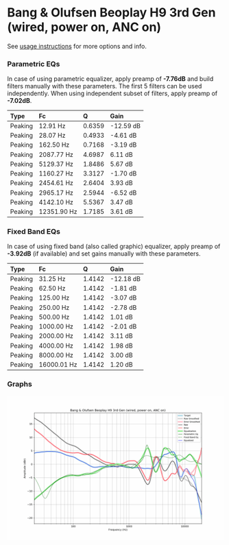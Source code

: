 # Bang & Olufsen Beoplay H9 3rd Gen (wired, power on, ANC on)
See [usage instructions](https://github.com/jaakkopasanen/AutoEq#usage) for more options and info.

### Parametric EQs
In case of using parametric equalizer, apply preamp of **-7.76dB** and build filters manually
with these parameters. The first 5 filters can be used independently.
When using independent subset of filters, apply preamp of **-7.02dB**.

| Type    | Fc          |      Q | Gain      |
|:--------|:------------|:-------|:----------|
| Peaking | 12.91 Hz    | 0.6359 | -12.59 dB |
| Peaking | 28.07 Hz    | 0.4933 | -4.61 dB  |
| Peaking | 162.50 Hz   | 0.7168 | -3.19 dB  |
| Peaking | 2087.77 Hz  | 4.6987 | 6.11 dB   |
| Peaking | 5129.37 Hz  | 1.8486 | 5.67 dB   |
| Peaking | 1160.27 Hz  | 3.3127 | -1.70 dB  |
| Peaking | 2454.61 Hz  | 2.6404 | 3.93 dB   |
| Peaking | 2965.17 Hz  | 2.5944 | -6.52 dB  |
| Peaking | 4142.10 Hz  | 5.5367 | 3.47 dB   |
| Peaking | 12351.90 Hz | 1.7185 | 3.61 dB   |

### Fixed Band EQs
In case of using fixed band (also called graphic) equalizer, apply preamp of **-3.92dB**
(if available) and set gains manually with these parameters.

| Type    | Fc          |      Q | Gain      |
|:--------|:------------|:-------|:----------|
| Peaking | 31.25 Hz    | 1.4142 | -12.18 dB |
| Peaking | 62.50 Hz    | 1.4142 | -1.81 dB  |
| Peaking | 125.00 Hz   | 1.4142 | -3.07 dB  |
| Peaking | 250.00 Hz   | 1.4142 | -2.78 dB  |
| Peaking | 500.00 Hz   | 1.4142 | 1.01 dB   |
| Peaking | 1000.00 Hz  | 1.4142 | -2.01 dB  |
| Peaking | 2000.00 Hz  | 1.4142 | 3.11 dB   |
| Peaking | 4000.00 Hz  | 1.4142 | 1.98 dB   |
| Peaking | 8000.00 Hz  | 1.4142 | 3.00 dB   |
| Peaking | 16000.01 Hz | 1.4142 | 1.20 dB   |

### Graphs
![](./Bang%20&%20Olufsen%20Beoplay%20H9%203rd%20Gen%20(wired,%20power%20on,%20ANC%20on).png)